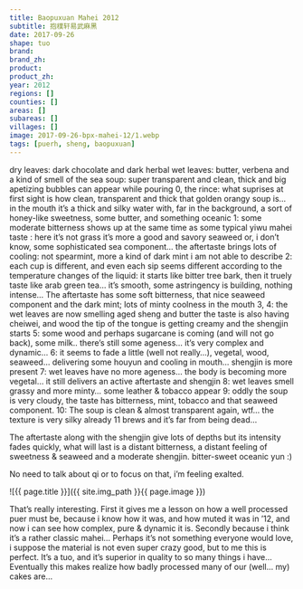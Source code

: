 ```yaml
---
title: Baopuxuan Mahei 2012
subtitle: 抱樸轩易武麻黑
date: 2017-09-26
shape: tuo
brand: 
brand_zh: 
product: 
product_zh: 
year: 2012
regions: []
counties: []
areas: []
subareas: []
villages: []
image: 2017-09-26-bpx-mahei-12/1.webp
tags: [puerh, sheng, baopuxuan]
---
```

dry leaves: dark chocolate and dark herbal
wet leaves: butter, verbena and a kind of smell of the sea
soup: super transparent and clean, thick and big apetizing bubbles can appear while pouring
0, the rince: what suprises at first sight is how clean, transparent and thick that golden orangy soup is… in the mouth it’s a thick and silky water with, far in the background, a sort of honey-like sweetness, some butter, and something oceanic
1: some moderate bitterness shows up at the same time as some typical yiwu mahei taste : here it’s not grass it’s more a good and savory seaweed or, i don’t know, some sophisticated sea component… the aftertaste brings lots of cooling: not spearmint, more a kind of dark mint i am not able to describe
2: each cup is different, and even each sip seems different according to the temperature changes of the liquid: it starts like bitter tree bark, then it truely taste like arab green tea…
it’s smooth, some astringency is building, nothing intense…
The aftertaste has some soft bitterness, that nice seaweed component and the dark mint; lots of minty coolness in the mouth
3, 4: the wet leaves are now smelling aged sheng and butter
the taste is also having cheiwei, and wood
the tip of the tongue is getting creamy and the shengjin starts
5: some wood and perhaps sugarcane is coming (and will not go back), some milk.. there’s still some ageness… it’s very complex and dynamic…
6: it seems to fade a little (well not really…), vegetal, wood, seaweed… delivering some houyun and cooling in mouth… shengjin is more present
7: wet leaves have no more ageness… the body is becoming more vegetal… it still delivers an active aftertaste and shengjin
8: wet leaves smell grassy and more minty… some leather & tobacco appear
9: oddly the soup is very cloudy, the taste has bitterness, mint, tobacco and that seaweed component.
10: The soup is clean & almost transparent again, wtf… the texture is very silky
already 11 brews and it’s far from being dead…

The aftertaste along with the shengjin give lots of depths but its intensity fades quickly, what will last is a distant bitterness, a distant feeling of sweetness & seaweed and a moderate shengjin. bitter-sweet oceanic yun :)

No need to talk about qi or to focus on that, i’m feeling exalted.

![{{ page.title }}]({{ site.img_path }}{{ page.image }})

That’s really interesting. First it gives me a lesson on how a well processed puer must be, because i know how it was, and how muted it was in ’12, and now i can see how complex, pure & dynamic it is. Secondly because i think it’s a rather classic mahei… Perhaps it’s not something everyone would love, i suppose the material is not even super crazy good, but to me this is perfect. It’s a tuo, and it’s superior in quality to so many things i have… Eventually this makes realize how badly processed many of our (well… my) cakes are…